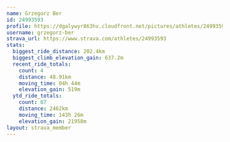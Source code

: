 ```yaml
---
name: Grzegorz Ber
id: 24993593
profile: https://dgalywyr863hv.cloudfront.net/pictures/athletes/24993593/7453165/11/large.jpg
username: grzegorz-ber
strava_url: https://www.strava.com/athletes/24993593
stats:
  biggest_ride_distance: 202.4km
  biggest_climb_elevation_gain: 637.2m
  recent_ride_totals:
    count: 4
    distance: 48.91km
    moving_time: 04h 44m
    elevation_gain: 519m
  ytd_ride_totals:
    count: 87
    distance: 2462km
    moving_time: 143h 26m
    elevation_gain: 21958m
layout: strava_member
--- 
```

